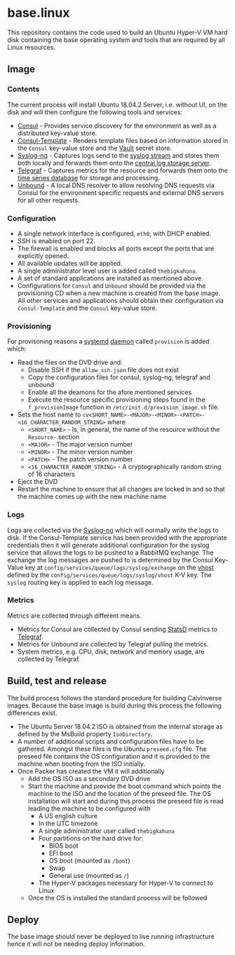 # base.linux

This repository contains the code used to build an Ubuntu Hyper-V VM hard disk containing the
base operating system and tools that are required by all Linux resources.

## Image

### Contents

The current process will install Ubuntu 18.04.2 Server, i.e. without UI, on  the disk and will then
configure the following tools and services:

* [Consul](https://consul.io) - Provides service discovery for the environment as well as a distributed
  key-value store.
* [Consul-Template](https://github.com/hashicorp/consul-template) - Renders template files based on
  information stored in the `Consul` key-value store and the [Vault](https://vaultproject.io) secret
  store.
* [Syslog-ng](https://syslog-ng.org/) - Captures logs send to the
  [syslog stream](https://en.wikipedia.org/wiki/Syslog) and stores them both locally and forwards
  them onto the [central log storage server](https://github.com/Calvinverse/resource.documents.storage).
* [Telegraf](https://www.influxdata.com/time-series-platform/telegraf/) - Captures metrics for the
  resource and forwards them onto the [time series database](https://github.com/Calvinverse/resource.metrics.storage)
  for storage and processing.
* [Unbound](https://www.unbound.net/) - A local DNS resolver to allow resolving DNS requests via
  Consul for the environment specific requests and external DNS servers for all other requests.

### Configuration

* A single network interface is configured, `eth0`, with DHCP enabled.
* SSH is enabled on port 22.
* The firewall is enabled and blocks all ports except the ports that are explicitly opened.
* All available updates will be applied.
* A single administrator level user is added called `thebigkahuna`.
* A set of standard applications are installed as mentioned above.
* Configurations for `Consul` and `Unbound` should be provided via the provisioning
  CD when a new machine is created from the base image. All other services and applications should
  obtain their configuration via `Consul-Template` and the `Consul` key-value store.

### Provisioning

For provisoning reasons a [systemd](https://wiki.ubuntu.com/systemd) [daemon](https://en.wikipedia.org/wiki/Daemon_(computing))
called `provision` is added which:

* Read the files on the DVD drive and:
  * Disable SSH if the `allow_ssh.json` file does not exist
  * Copy the configuration files for consul, syslog-ng, telegraf and unbound
  * Enable all the deamons for the afore mentioned services
  * Execute the resource specific provisioning steps found in the `f_provisionImage` function in
    `/etc/init.d/provision_image.sh` file.
* Sets the host name to `cv<SHORT_NAME>-<MAJOR>-<MINOR>-<PATCH>-<16_CHARACTER_RANDOM_STRING>` where
  * `<SHORT_NAME>` - Is, in general, the name of the resource without the `Resource-` section
  * `<MAJOR>` - The major version number
  * `<MINOR>` - The minor version number
  * `<PATCH>` - The patch version number
  * `<16_CHARACTER_RANDOM_STRING>` - A cryptographically random string of 16 characters
* Eject the DVD
* Restart the machine to ensure that all changes are locked in and so that the machine comes up
  with the new machine name

### Logs

Logs are collected via the [Syslog-ng](https://syslog-ng.org/) which will normally write the logs to
disk. If the Consul-Template service has been provided with the appropriate credentials then it will
generate additional configuration for the syslog service that allows the logs to be pushed to a
RabbitMQ exchange. The exchange the log messages are pushed to is determined by the
Consul Key-Value key at `config/services/queue/logs/syslog/exchange` on the
[vhost](https://www.rabbitmq.com/vhosts.html) defined by the `config/services/queue/logs/syslog/vhost`
K-V key. The `syslog` routing key is applied to each log message.

### Metrics

Metrics are collected through different means.

* Metrics for Consul are collected by Consul sending [StatsD](https://www.consul.io/docs/agent/telemetry.html)
  metrics to [Telegraf](https://www.influxdata.com/time-series-platform/telegraf/).
* Metrics for Unbound are collected by Telegraf pulling the metrics.
* System metrics, e.g. CPU, disk, network and memory usage, are collected by Telegraf.

## Build, test and release

The build process follows the standard procedure for building Calvinverse images. Because the base
image is build during this process the following differences exist.

* The Ubuntu Server 18.04.2 ISO is obtained from the internal storage as defined by the MsBuild
  property `IsoDirectory`.
* A number of additional scripts and configuration files have to be gathered. Amongst these files is
  the Ubuntu `preseed.cfg` file. The preseed file contains the OS configuration and it is provided
  to the machine when booting from the ISO initially.
* Once Packer has created the VM it will additionally
  * Add the OS ISO as a secondary DVD drive
  * Start the machine and provide the boot command which points the machine to the ISO and the location of the preseed
    file. The OS installation will start and during this process the preseed file is read leading the machine to be
    configured with
    * A US english culture
    * In the UTC timezone
    * A single administrator user called `thebigkahuna`
    * Four partitions on the hard drive for:
      * BIOS boot
      * EFI boot
      * OS boot (mounted as `/boot`)
      * Swap
      * General use (mounted as `/`)
    * The Hyper-V packages necessary for Hyper-V to connect to Linux
  * Once the OS is installed the standard process will be followed

## Deploy

The base image should never be deployed to live running infrastructure hence it will not be needing deploy information.
